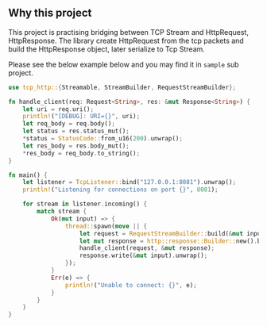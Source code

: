 ## Why this project
This project is practising bridging between TCP Stream and HttpRequest, HttpResponse.
The library create HttpRequest from the tcp packets and build the HttpResponse object, later serialize to Tcp Stream.

Please see the below example below and you may find it in `sample` sub project.

```rust
use tcp_http::{Streamable, StreamBuilder, RequestStreamBuilder};

fn handle_client(req: Request<String>, res: &mut Response<String>) {
    let uri = req.uri();
    println!("[DEBUG]: URI={}", uri);
    let req_body = req.body();
    let status = res.status_mut();
    *status = StatusCode::from_u16(200).unwrap();
    let res_body = res.body_mut();
    *res_body = req_body.to_string();
}

fn main() {
    let listener = TcpListener::bind("127.0.0.1:8081").unwrap();
    println!("Listening for connections on port {}", 8081);

    for stream in listener.incoming() {
        match stream {
            Ok(mut input) => {
                thread::spawn(move || {
                    let request = RequestStreamBuilder::build(&mut input).unwrap();
                    let mut response = http::response::Builder::new().body(String::new()).unwrap();
                    handle_client(request, &mut response);
                    response.write(&mut input).unwrap();
                });
            }
            Err(e) => {
                println!("Unable to connect: {}", e);
            }
        }
    }
}
```
